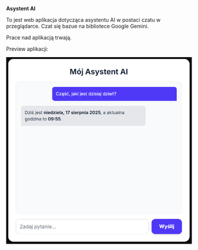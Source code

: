**Asystent AI**

To jest web aplikacja dotycząca asystentu AI w postaci czatu w przeglądarce. Czat się bazue na bibliotece Google Gemini.


Prace nad aplikacją trwają. 


Preview aplikacji:

![Zrzut ekranu aplikacji_1](AI_chat_(screenshot).png)




